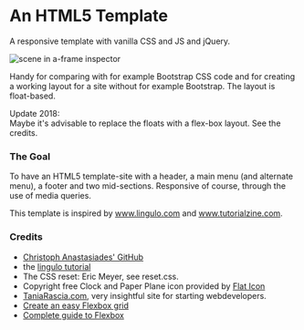 # An HTML5 Template
A responsive template with vanilla CSS and JS and jQuery.

![scene in a-frame inspector](img/modal02-aframe-vr-b.jpg) 

Handy for comparing with for example Bootstrap CSS code and for creating a working layout for a site without for example Bootstrap. The layout is float-based.

Update 2018:<br>
Maybe it's advisable to replace the floats with a flex-box layout. See the credits.

### The Goal
To have an HTML5 template-site with a header, a main menu (and alternate menu), 
a footer and two mid-sections. Responsive of course, through the use of media queries. 

This template is inspired by www.lingulo.com and www.tutorialzine.com.

### Credits
- [Christoph Anastasiades' GitHub](https://github.com/ChristophAnastasiades/)
- the [lingulo tutorial](http://www.lingulo.com/tutorials/css/how-to-build-a-html5-website-from-scratch)
- The CSS reset: Eric Meyer, see reset.css.
- Copyright free Clock and Paper Plane icon provided by [Flat Icon](http://www.flaticon.com/)
- [TaniaRascia.com](https://www.taniarascia.com/), very insightful site for starting webdevelopers.
- [Create an easy Flexbox grid](https://www.taniarascia.com/easiest-flex-grid-ever/)
- [Complete guide to Flexbox](https://css-tricks.com/snippets/css/a-guide-to-flexbox/)
